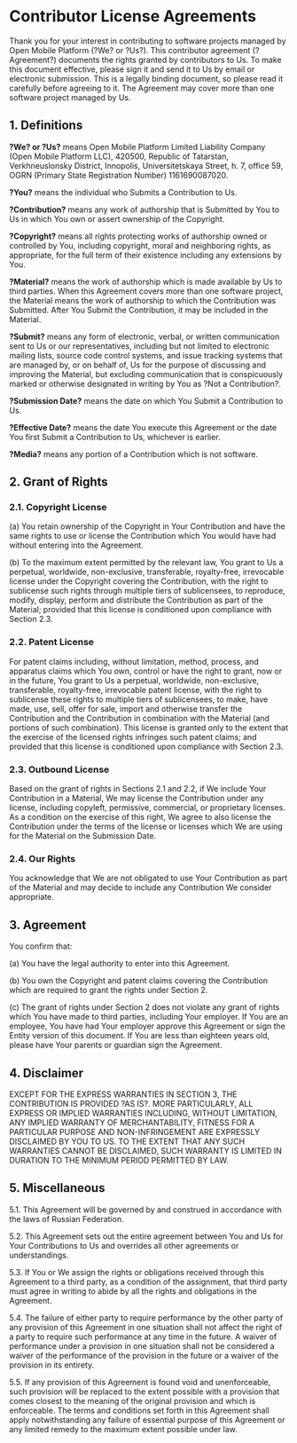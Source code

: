 # Contributor License Agreements

Thank you for your interest in contributing
to software projects managed by Open Mobile Platform (?We? or ?Us?).
This contributor agreement (?Agreement?)
documents the rights granted by contributors to Us.
To make this document effective,
please sign it and send it to Us by email or electronic submission.
This is a legally binding document,
so please read it carefully before agreeing to it.
The Agreement may cover more than one software project managed by Us.

## 1. Definitions

**?We? or ?Us?** means Open Mobile Platform Limited Liability Company
(Open Mobile Platform LLC),
420500, Republic of Tatarstan, Verkhneuslonsky District,
Innopolis, Universitetskaya Street, h. 7, office 59,
OGRN (Primary State Registration Number) 1161690087020.

**?You?** means the individual who Submits a Contribution to Us.

**?Contribution?** means any work of authorship
that is Submitted by You to Us
in which You own or assert ownership of the Copyright.

**?Copyright?** means all rights protecting works of authorship
owned or controlled by You,
including copyright, moral and neighboring rights, as appropriate,
for the full term of their existence including any extensions by You.

**?Material?** means the work of authorship
which is made available by Us to third parties.
When this Agreement covers more than one software project,
the Material means the work of authorship
to which the Contribution was Submitted.
After You Submit the Contribution,
it may be included in the Material.

**?Submit?** means any form of electronic, verbal, or written communication
sent to Us or our representatives,
including but not limited to electronic mailing lists,
source code control systems, and issue tracking systems
that are managed by, or on behalf of, Us
for the purpose of discussing and improving the Material,
but excluding communication that is conspicuously marked
or otherwise designated in writing by You as ?Not a Contribution?.

**?Submission Date?** means the date
on which You Submit a Contribution to Us.

**?Effective Date?** means the date You execute this Agreement
or the date You first Submit a Contribution to Us,
whichever is earlier.

**?Media?** means any portion of a Contribution which is not software.

## 2. Grant of Rights

### 2.1. Copyright License

(a) You retain ownership of the Copyright in Your Contribution
and have the same rights to use or license the Contribution
which You would have had without entering into the Agreement.

(b) To the maximum extent permitted by the relevant law,
You grant to Us a perpetual, worldwide, non-exclusive,
transferable, royalty-free, irrevocable license
under the Copyright covering the Contribution,
with the right to sublicense
such rights through multiple tiers of sublicensees,
to reproduce, modify, display, perform and distribute
the Contribution as part of the Material;
provided that this license is conditioned upon compliance with Section 2.3.

### 2.2. Patent License

For patent claims including, without limitation,
method, process, and apparatus claims
which You own, control or have the right to grant, now or in the future,
You grant to Us a perpetual, worldwide, non-exclusive,
transferable, royalty-free, irrevocable patent license,
with the right to sublicense these rights to multiple tiers of sublicensees,
to make, have made, use, sell, offer for sale, import
and otherwise transfer the Contribution
and the Contribution in combination with the Material
(and portions of such combination).
This license is granted only to the extent
that the exercise of the licensed rights infringes such patent claims;
and provided that this license is conditioned upon compliance with Section 2.3.

### 2.3. Outbound License

Based on the grant of rights in Sections 2.1 and 2.2,
if We include Your Contribution in a Material,
We may license the Contribution under any license,
including copyleft, permissive, commercial, or proprietary licenses.
As a condition on the exercise of this right,
We agree to also license the Contribution
under the terms of the license or licenses
which We are using for the Material on the Submission Date.

### 2.4. Our Rights

You acknowledge that We are not obligated
to use Your Contribution as part of the Material
and may decide to include any Contribution We consider appropriate.

## 3. Agreement

You confirm that:

(a) You have the legal authority to enter into this Agreement.

(b) You own the Copyright and patent claims
covering the Contribution which are required
to grant the rights under Section 2.

(c) The grant of rights under Section 2
does not violate any grant of rights
which You have made to third parties, including Your employer.
If You are an employee,
You have had Your employer approve this Agreement
or sign the Entity version of this document.
If You are less than eighteen years old,
please have Your parents or guardian sign the Agreement.

## 4. Disclaimer

EXCEPT FOR THE EXPRESS WARRANTIES IN SECTION 3,
THE CONTRIBUTION IS PROVIDED ?AS IS?.
MORE PARTICULARLY, ALL EXPRESS OR IMPLIED WARRANTIES
INCLUDING, WITHOUT LIMITATION, ANY IMPLIED WARRANTY OF MERCHANTABILITY,
FITNESS FOR A PARTICULAR PURPOSE
AND NON-INFRINGEMENT ARE EXPRESSLY DISCLAIMED BY YOU TO US.
TO THE EXTENT THAT ANY SUCH WARRANTIES CANNOT BE DISCLAIMED,
SUCH WARRANTY IS LIMITED IN DURATION TO THE MINIMUM PERIOD PERMITTED BY LAW.

## 5. Miscellaneous

5.1. This Agreement will be governed by and construed
in accordance with the laws of Russian Federation.

5.2. This Agreement sets out the entire agreement between You
and Us for Your Contributions to Us
and overrides all other agreements or understandings.

5.3. If You or We assign the rights or obligations
received through this Agreement to a third party,
as a condition of the assignment,
that third party must agree in writing
to abide by all the rights and obligations in the Agreement.

5.4. The failure of either party to require performance
by the other party of any provision of this Agreement in one situation
shall not affect the right of a party
to require such performance at any time in the future.
A waiver of performance under a provision in one situation
shall not be considered a waiver of the performance
of the provision in the future or a waiver of the provision in its entirety.

5.5. If any provision of this Agreement is found void and unenforceable,
such provision will be replaced to the extent possible with a provision
that comes closest to the meaning of the original provision
and which is enforceable.
The terms and conditions set forth in this Agreement
shall apply notwithstanding any failure of essential purpose
of this Agreement or any limited remedy
to the maximum extent possible under law.
